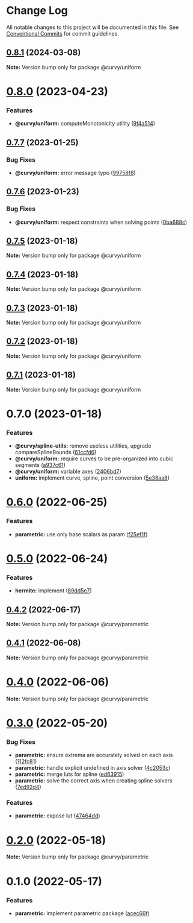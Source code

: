 # Change Log

All notable changes to this project will be documented in this file.
See [Conventional Commits](https://conventionalcommits.org) for commit guidelines.

## [0.8.1](https://github.com/tkofh/curvy/compare/@curvy/uniform@0.8.0...@curvy/uniform@0.8.1) (2024-03-08)

**Note:** Version bump only for package @curvy/uniform





# [0.8.0](https://github.com/tkofh/curvy/compare/@curvy/uniform@0.7.7...@curvy/uniform@0.8.0) (2023-04-23)

### Features

- **@curvy/uniform:** computeMonotonicity utility ([9f4a514](https://github.com/tkofh/curvy/commit/9f4a5144e580bdba3f21f6de1e01df4b2e203577))

## [0.7.7](https://github.com/tkofh/curvy/compare/@curvy/uniform@0.7.6...@curvy/uniform@0.7.7) (2023-01-25)

### Bug Fixes

- **@curvy/uniform:** error message typo ([99758f8](https://github.com/tkofh/curvy/commit/99758f8e366808a9b1e5d9193c998ede24a9cc02))

## [0.7.6](https://github.com/tkofh/curvy/compare/@curvy/uniform@0.7.5...@curvy/uniform@0.7.6) (2023-01-23)

### Bug Fixes

- **@curvy/uniform:** respect constraints when solving points ([0ba688c](https://github.com/tkofh/curvy/commit/0ba688cf48ed4ce117a81534ba692c22769eccaa))

## [0.7.5](https://github.com/tkofh/curvy/compare/@curvy/uniform@0.7.4...@curvy/uniform@0.7.5) (2023-01-18)

**Note:** Version bump only for package @curvy/uniform

## [0.7.4](https://github.com/tkofh/curvy/compare/@curvy/uniform@0.7.3...@curvy/uniform@0.7.4) (2023-01-18)

**Note:** Version bump only for package @curvy/uniform

## [0.7.3](https://github.com/tkofh/curvy/compare/@curvy/uniform@0.7.2...@curvy/uniform@0.7.3) (2023-01-18)

**Note:** Version bump only for package @curvy/uniform

## [0.7.2](https://github.com/tkofh/curvy/compare/@curvy/uniform@0.7.1...@curvy/uniform@0.7.2) (2023-01-18)

**Note:** Version bump only for package @curvy/uniform

## [0.7.1](https://github.com/tkofh/curvy/compare/@curvy/uniform@0.7.0...@curvy/uniform@0.7.1) (2023-01-18)

**Note:** Version bump only for package @curvy/uniform

# 0.7.0 (2023-01-18)

### Features

- **@curvy/spline-utils:** remove useless utilities, upgrade compareSplineBounds ([61ccfd6](https://github.com/tkofh/curvy/commit/61ccfd6f143ca3de1f6aa4c09c15256427dab257))
- **@curvy/uniform:** require curves to be pre-organized into cubic segments ([a937c61](https://github.com/tkofh/curvy/commit/a937c61b543037fc714b7adf313927fc83688afe))
- **@curvy/uniform:** variable axes ([2406bd7](https://github.com/tkofh/curvy/commit/2406bd7176bf393b8f8bd04a7f14ca5c2a7f42eb))
- **uniform:** implement curve, spline, point conversion ([5e38aa8](https://github.com/tkofh/curvy/commit/5e38aa852ac50b99d60b4fd9664d8335accf488a))

# [0.6.0](https://github.com/tkofh/curvy/compare/@curvy/parametric@0.5.0...@curvy/parametric@0.6.0) (2022-06-25)

### Features

- **parametric:** use only base scalars as param ([f25ef1f](https://github.com/tkofh/curvy/commit/f25ef1f1015b3f327c41274efc4b65b93e1caf21))

# [0.5.0](https://github.com/tkofh/curvy/compare/@curvy/parametric@0.4.2...@curvy/parametric@0.5.0) (2022-06-24)

### Features

- **hermite:** implement ([89dd5e7](https://github.com/tkofh/curvy/commit/89dd5e763dbfd61a3063e944188b572fe8607083))

## [0.4.2](https://github.com/tkofh/curvy/compare/@curvy/parametric@0.4.1...@curvy/parametric@0.4.2) (2022-06-17)

**Note:** Version bump only for package @curvy/parametric

## [0.4.1](https://github.com/tkofh/curvy/compare/@curvy/parametric@0.4.0...@curvy/parametric@0.4.1) (2022-06-08)

**Note:** Version bump only for package @curvy/parametric

# [0.4.0](https://github.com/tkofh/curvy/compare/@curvy/parametric@0.3.0...@curvy/parametric@0.4.0) (2022-06-06)

**Note:** Version bump only for package @curvy/parametric

# [0.3.0](https://github.com/tkofh/curvy/compare/@curvy/parametric@0.2.0...@curvy/parametric@0.3.0) (2022-05-20)

### Bug Fixes

- **parametric:** ensure extrema are accurately solved on each axis ([112fc81](https://github.com/tkofh/curvy/commit/112fc81ae27b48cf052868437e9923f81735555f))
- **parametric:** handle explicit undefined in axis solver ([4c2053c](https://github.com/tkofh/curvy/commit/4c2053cac3e3813c8219d1e172e4a1ca0ce929ab))
- **parametric:** merge luts for spline ([ed63915](https://github.com/tkofh/curvy/commit/ed6391582bedc47af50c1fcf22985f4ccf35f3b4))
- **parametric:** solve the correct axis when creating spline solvers ([7ed92d4](https://github.com/tkofh/curvy/commit/7ed92d4f15f5770e15772eb1b7f0a5a688173691))

### Features

- **parametric:** expose lut ([47464dd](https://github.com/tkofh/curvy/commit/47464dd93f6e161626826f3994c286ca7408542c))

# [0.2.0](https://github.com/tkofh/curvy/compare/@curvy/parametric@0.1.0...@curvy/parametric@0.2.0) (2022-05-18)

**Note:** Version bump only for package @curvy/parametric

# 0.1.0 (2022-05-17)

### Features

- **parametric:** implement parametric package ([acec66f](https://github.com/tkofh/curvy/commit/acec66f2d888e555469b33b5ae00f02c5ed309e4))
